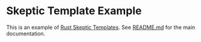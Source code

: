 # Skeptic Template Example

This is an example of [Rust Skeptic
Templates](README.html#skeptic-templates). See
[README.md](README.html) for the main documentation.

